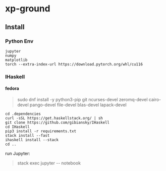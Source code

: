 # xp-ground

## Install

### Python Env
```
jupyter
numpy
matplotlib
torch --extra-index-url https://download.pytorch.org/whl/cu116
```

### IHaskell
#### fedora
> sudo dnf install -y python3-pip git ncurses-devel zeromq-devel cairo-devel pango-devel file-devel blas-devel lapack-devel
```
cd .dependencies
curl -sSL https://get.haskellstack.org/ | sh
git clone https://github.com/gibiansky/IHaskell
cd IHaskell
pip3 install -r requirements.txt
stack install --fast
ihaskell install --stack
cd ..

```

run Jupyter:
> stack exec jupyter -- notebook
